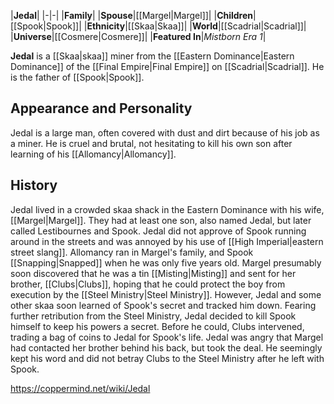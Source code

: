 |**Jedal**|
|-|-|
|**Family**|
|**Spouse**|[[Margel\|Margel]]|
|**Children**|[[Spook\|Spook]]|
|**Ethnicity**|[[Skaa\|Skaa]]|
|**World**|[[Scadrial\|Scadrial]]|
|**Universe**|[[Cosmere\|Cosmere]]|
|**Featured In**|*Mistborn Era 1*|

**Jedal** is a [[Skaa\|skaa]] miner from the [[Eastern Dominance\|Eastern Dominance]] of the [[Final Empire\|Final Empire]] on [[Scadrial\|Scadrial]]. He is the father of [[Spook\|Spook]].

## Appearance and Personality
Jedal is a large man, often covered with dust and dirt because of his job as a miner. He is cruel and brutal, not hesitating to kill his own son after learning of his [[Allomancy\|Allomancy]].

## History
Jedal lived in a crowded skaa shack in the Eastern Dominance with his wife, [[Margel\|Margel]]. They had at least one son, also named Jedal, but later called Lestibournes and Spook. Jedal did not approve of Spook running around in the streets and was annoyed by his use of [[High Imperial\|eastern street slang]].
Allomancy ran in Margel's family, and Spook [[Snapping\|Snapped]] when he was only five years old. Margel presumably soon discovered that he was a tin [[Misting\|Misting]] and sent for her brother, [[Clubs\|Clubs]], hoping that he could protect the boy from execution by the [[Steel Ministry\|Steel Ministry]]. However, Jedal and some other skaa soon learned of Spook's secret and tracked him down. Fearing further retribution from the Steel Ministry, Jedal decided to kill Spook himself to keep his powers a secret. Before he could, Clubs intervened, trading a bag of coins to Jedal for Spook's life. Jedal was angry that Margel had contacted her brother behind his back, but took the deal. He seemingly kept his word and did not betray Clubs to the Steel Ministry after he left with Spook.



https://coppermind.net/wiki/Jedal